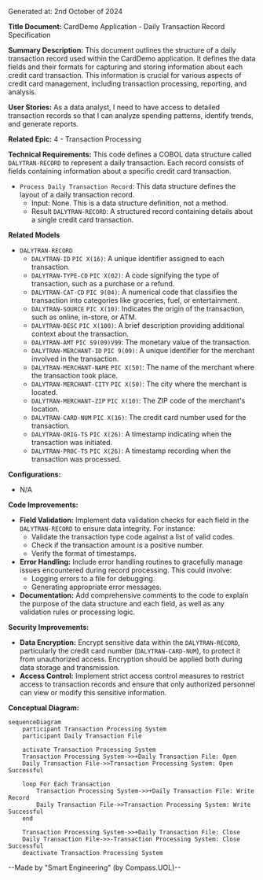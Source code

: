 Generated at: 2nd October of 2024

**Title Document:** CardDemo Application - Daily Transaction Record Specification

**Summary Description:**
This document outlines the structure of a daily transaction record used within the CardDemo application. It defines the data fields and their formats for capturing and storing information about each credit card transaction. This information is crucial for various aspects of credit card management, including transaction processing, reporting, and analysis. 

**User Stories:**
As a data analyst, I need to have access to detailed transaction records so that I can analyze spending patterns, identify trends, and generate reports.

**Related Epic:**
4 - Transaction Processing

**Technical Requirements:**
This code defines a COBOL data structure called `DALYTRAN-RECORD` to represent a daily transaction. Each record consists of fields containing information about a specific credit card transaction.

- `Process Daily Transaction Record`: This data structure defines the layout of a daily transaction record.
  - Input: None. This is a data structure definition, not a method.
  - Result `DALYTRAN-RECORD`: A structured record containing details about a single credit card transaction.

**Related Models**
- `DALYTRAN-RECORD`
  - `DALYTRAN-ID` `PIC X(16)`: A unique identifier assigned to each transaction.
  - `DALYTRAN-TYPE-CD` `PIC X(02)`: A code signifying the type of transaction, such as a purchase or a refund.
  - `DALYTRAN-CAT-CD` `PIC 9(04)`: A numerical code that classifies the transaction into categories like groceries, fuel, or entertainment.
  - `DALYTRAN-SOURCE` `PIC X(10)`: Indicates the origin of the transaction, such as online, in-store, or ATM.
  - `DALYTRAN-DESC` `PIC X(100)`: A brief description providing additional context about the transaction.
  - `DALYTRAN-AMT` `PIC S9(09)V99`: The monetary value of the transaction.
  - `DALYTRAN-MERCHANT-ID` `PIC 9(09)`: A unique identifier for the merchant involved in the transaction.
  - `DALYTRAN-MERCHANT-NAME` `PIC X(50)`: The name of the merchant where the transaction took place.
  - `DALYTRAN-MERCHANT-CITY` `PIC X(50)`: The city where the merchant is located.
  - `DALYTRAN-MERCHANT-ZIP` `PIC X(10)`: The ZIP code of the merchant's location.
  - `DALYTRAN-CARD-NUM` `PIC X(16)`: The credit card number used for the transaction.
  - `DALYTRAN-ORIG-TS` `PIC X(26)`: A timestamp indicating when the transaction was initiated.
  - `DALYTRAN-PROC-TS` `PIC X(26)`: A timestamp recording when the transaction was processed.

**Configurations:**
- N/A

**Code Improvements:**
- **Field Validation:** Implement data validation checks for each field in the `DALYTRAN-RECORD` to ensure data integrity. For instance:
    - Validate the transaction type code against a list of valid codes.
    - Check if the transaction amount is a positive number.
    - Verify the format of timestamps.
- **Error Handling:** Include error handling routines to gracefully manage issues encountered during record processing. This could involve:
    - Logging errors to a file for debugging.
    - Generating appropriate error messages.
- **Documentation:** Add comprehensive comments to the code to explain the purpose of the data structure and each field, as well as any validation rules or processing logic. 

**Security Improvements:**
- **Data Encryption:** Encrypt sensitive data within the `DALYTRAN-RECORD`, particularly the credit card number (`DALYTRAN-CARD-NUM`), to protect it from unauthorized access. Encryption should be applied both during data storage and transmission.
- **Access Control:** Implement strict access control measures to restrict access to transaction records and ensure that only authorized personnel can view or modify this sensitive information.

**Conceptual Diagram:**
```mermaid
sequenceDiagram
    participant Transaction Processing System
    participant Daily Transaction File

    activate Transaction Processing System
    Transaction Processing System->>+Daily Transaction File: Open
    Daily Transaction File->>Transaction Processing System: Open Successful

    loop For Each Transaction
        Transaction Processing System->>+Daily Transaction File: Write Record
        Daily Transaction File->>Transaction Processing System: Write Successful
    end

    Transaction Processing System->>+Daily Transaction File: Close
    Daily Transaction File->>-Transaction Processing System: Close Successful
    deactivate Transaction Processing System
```

--Made by "Smart Engineering" (by Compass.UOL)--